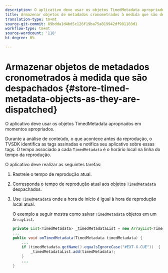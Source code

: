 ```yaml
---
description: O aplicativo deve usar os objetos TimedMetadata apropriados em momentos apropriados.
title: Armazenar objetos de metadados cronometrados à medida que são despachados
translation-type: tm+mt
source-git-commit: 89bdda1d4bd5c126f19ba75a819942df901183d1
workflow-type: tm+mt
source-wordcount: '118'
ht-degree: 0%

---
```



# Armazenar objetos de metadados cronometrados à medida que são despachados {#store-timed-metadata-objects-as-they-are-dispatched}

O aplicativo deve usar os objetos TimedMetadata apropriados em momentos apropriados.

Durante a análise de conteúdo, o que acontece antes da reprodução, o TVSDK identifica as tags assinadas e notifica seu aplicativo sobre essas tags. O tempo associado a cada `TimedMetadata` é o horário local na linha do tempo da reprodução.

O aplicativo deve realizar as seguintes tarefas:

1. Rastreie o tempo de reprodução atual.
1. Corresponda o tempo de reprodução atual aos objetos `TimedMetadata` despachados.

1. Use `TimedMetadata` onde a hora de início é igual à hora de reprodução local atual.

   O exemplo a seguir mostra como salvar `TimedMetadata` objetos em um `ArrayList`.

   ```java
   private List<TimedMetadata> _timedMetadataList = new ArrayList<TimedMetadata>(); 
   ... 
   public void onTimedMetadata(TimedMetadata timedMetadata) { 
       ... 
       if (timedMetadata.getName().equalsIgnoreCase("#EXT-X-CUE"))  { 
           _timedMetadataList.add(timedMetadata); 
       } 
       ... 
   }
   ```

